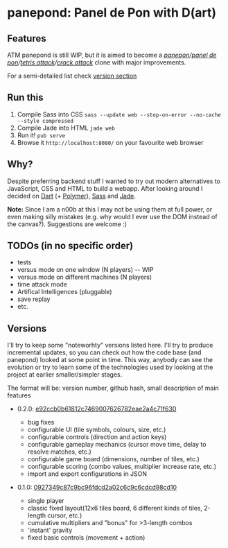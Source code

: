 panepond: Panel de Pon with D(art)
==================================
Features
--------
ATM panepond is still WIP, but it is aimed to become a *[panepon](http://en.wikipedia.org/wiki/Yoshi%27s_Panepon)/[panel de pon](http://en.wikipedia.org/wiki/Tetris_Attack#Panel_de_Pon)/[tetris attack](http://en.wikipedia.org/wiki/Tetris_Attack)/[crack attack](http://www.aluminumangel.org/attack/)* clone with major improvements.

For a semi-detailed list check [version section](#versions)

Run this
--------
1. Compile Sass into CSS `sass --update web --stop-on-error --no-cache --style compressed`
2. Compile Jade into HTML `jade web`
3. Run it! `pub serve`
4. Browse it `http://localhost:8080/` on your favourite web browser

Why?
----
Despite preferring backend stuff I wanted to try out modern alternatives to JavaScript, CSS and HTML to build a webapp.
After looking around I decided on [Dart](https://www.dartlang.org/) (+ [Polymer](https://www.dartlang.org/polymer/)), [Sass](http://sass-lang.com/) and [Jade](http://jade-lang.com/).

**Note:** Since I am a n00b at this I may not be using them at full power, or even making silly mistakes (e.g. why would I ever use the DOM instead of the canvas?). Suggestions are welcome :)

TODOs (in no specific order)
-----
- tests
- versus mode on one window (N players) -- WIP
- versus mode on different machines (N players)
- time attack mode
- Artifical Intelligences (pluggable)
- save replay
- etc.

Versions
--------
I'll try to keep some "noteworhty" versions listed here. I'll try to produce incremental updates, so you can check out how the code base (and panepond) looked at some point in time. This way, anybody can see the evolution or try to learn some of the technologies used by looking at the project at earlier smaller/simpler stages.

The format will be: version number, github hash, small description of main features

- 0.2.0: [e92ccb0b61812c7469007626782eae2a4c71f630](https://github.com/isaacbernat/panepond/tree/e92ccb0b61812c7469007626782eae2a4c71f630)
  - bug fixes
  - configurable UI (tile symbols, colours, size, etc.)
  - configurable controls (direction and action keys)
  - configurable gameplay mechanics (cursor move time, delay to resolve matches, etc.)
  - configurable game board (dimensions, number of tiles, etc.)
  - configurable scoring (combo values, multiplier increase rate, etc.)
  - import and export configurations in JSON

- 0.1.0: [0927349c87c9bc96fdcd2a02c6c9c6cdcd98cd10](https://github.com/isaacbernat/panepond/tree/0927349c87c9bc96fdcd2a02c6c9c6cdcd98cd10)
  - single player
  - classic fixed layout(12x6 tiles board, 6 different kinds of tiles, 2-length cursor, etc.)
  - cumulative multipliers and "bonus" for >3-length combos
  - 'instant' gravity
  - fixed basic controls (movement + action)
